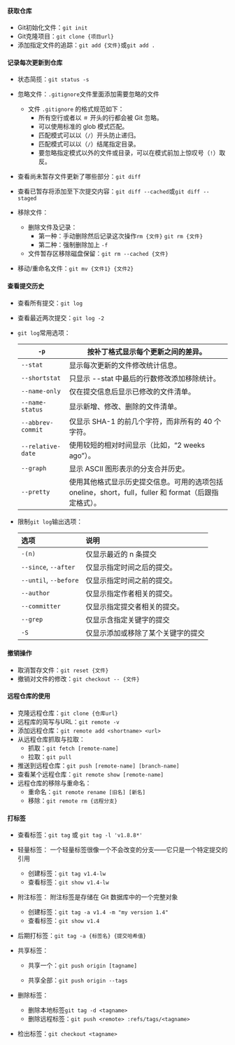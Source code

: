 #### 获取仓库

- Git初始化文件：`git init`
- Git克隆项目：`git clone {项目url}`
- 添加指定文件的追踪：`git add {文件}`或`git add .`

#### 记录每次更新到仓库

- 状态简揽：`git status -s`
- 忽略文件：`.gitignore`文件里面添加需要忽略的文件
  - 文件 `.gitignore` 的格式规范如下：
    - 所有空行或者以 `＃` 开头的行都会被 Git 忽略。
    - 可以使用标准的 glob 模式匹配。
    - 匹配模式可以以（`/`）开头防止递归。
    - 匹配模式可以以（`/`）结尾指定目录。
    - 要忽略指定模式以外的文件或目录，可以在模式前加上惊叹号（`!`）取反。
- 查看尚未暂存文件更新了哪些部分：`git diff`
- 查看已暂存将添加至下次提交内容：`git diff --cached`或`git diff --staged`

- 移除文件：
  - 删除文件及记录：
    - 第一种：手动删除然后记录这次操作`rm {文件}` `git rm {文件}`
    - 第二种：强制删除加上 `-f`
  - 文件暂存区移除磁盘保留：`git rm --cached {文件}`
- 移动/重命名文件：`git mv {文件1} {文件2}`

#### 查看提交历史

- 查看所有提交：`git log`

- 查看最近两次提交：`git log -2`

- `git log`常用选项：

  | `-p`              | 按补丁格式显示每个更新之间的差异。                           |
  | ----------------- | ------------------------------------------------------------ |
  | `--stat`          | 显示每次更新的文件修改统计信息。                             |
  | `--shortstat`     | 只显示 --stat 中最后的行数修改添加移除统计。                 |
  | `--name-only`     | 仅在提交信息后显示已修改的文件清单。                         |
  | `--name-status`   | 显示新增、修改、删除的文件清单。                             |
  | `--abbrev-commit` | 仅显示 SHA-1 的前几个字符，而非所有的 40 个字符。            |
  | `--relative-date` | 使用较短的相对时间显示（比如，“2 weeks ago”）。              |
  | `--graph`         | 显示 ASCII 图形表示的分支合并历史。                          |
  | `--pretty`        | 使用其他格式显示历史提交信息。可用的选项包括 oneline，short，full，fuller 和 format（后跟指定格式）。 |

- 限制`git log`输出选项：

  | 选项                  | 说明                               |
  | :-------------------- | :--------------------------------- |
  | `-(n)`                | 仅显示最近的 n 条提交              |
  | `--since`, `--after`  | 仅显示指定时间之后的提交。         |
  | `--until`, `--before` | 仅显示指定时间之前的提交。         |
  | `--author`            | 仅显示指定作者相关的提交。         |
  | `--committer`         | 仅显示指定提交者相关的提交。       |
  | `--grep`              | 仅显示含指定关键字的提交           |
  | `-S`                  | 仅显示添加或移除了某个关键字的提交 |

#### 撤销操作

- 取消暂存文件：`git reset {文件}`
- 撤销对文件的修改：`git checkout -- {文件}`

#### 远程仓库的使用

- 克隆远程仓库：`git clone {仓库url}`
- 远程库的简写与URL：`git remote -v`
- 添加远程仓库：`git remote add <shortname> <url> `
- 从远程仓库抓取与拉取：
  - 抓取：`git fetch [remote-name]`
  - 拉取：`git pull`
- 推送到远程仓库：`git push [remote-name] [branch-name]`
- 查看某个远程仓库：`git remote show [remote-name]`
- 远程仓库的移除与重命名：
  - 重命名：`git remote rename [旧名] [新名]`
  - 移除：`git remote rm {远程分支}`

#### 打标签

- 查看标签：`git tag` 或 `git tag -l 'v1.8.8*'`

- 轻量标签： 一个轻量标签很像一个不会改变的分支——它只是一个特定提交的引用 

  - 创建标签：`git tag v1.4-lw`
  - 查看标签：`git show v1.4-lw`

- 附注标签： 附注标签是存储在 Git 数据库中的一个完整对象 

  - 创建标签：`git tag -a v1.4 -m "my version 1.4"`
  - 查看标签：`git show v1.4`

- 后期打标签：`git tag -a {标签名} {提交哈希值}`

- 共享标签：

  - 共享一个：`git push origin [tagname]` 

  - 共享全部：`git push origin --tags`

- 删除标签：

  - 删除本地标签`git tag -d <tagname>`
  - 删除远程标签：`git push <remote> :refs/tags/<tagname>`

- 检出标签：`git checkout <tagname>`